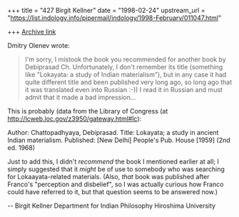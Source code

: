 +++
title = "427 Birgit Kellner"
date = "1998-02-24"
upstream_url = "https://list.indology.info/pipermail/indology/1998-February/011047.html"

+++
[Archive link](https://list.indology.info/pipermail/indology/1998-February/011047.html)

Dmitry Olenev wrote:
>
>    I'm sorry, I mistook the book you recommended for another book by
> Debiprasad Ch. Unfortunately, I don't remember its title (something
> like "Lokayata: a study of Indian materialism"), but in any case it
> had quite different title and been published very long ago, so long
> ago that it was translated even into Russian :-))
> I read it in Russian and must admit that it made a bad impression...

This is probably (data from the Library of Congress (at
http://lcweb.loc.gov/z3950/gateway.html#lc):

Author:        Chattopadhyaya, Debiprasad.
Title:         Lokayata; a study in ancient Indian
                  materialism.
Published:     [New Delhi] People's Pub. House [1959]
(2nd ed. 1968)

Just to add this, I didn't *recommend* the book I mentioned earlier at
all; I simply suggested that it *might* be of use to somebody who was
searching for Lokaayata-related materials. (Also, *that* book was
published after Franco's "perception and disbelief", so I was actually
curious how Franco could have referred to it, but that question seems to
be answered now.)

--
Birgit Kellner
Department for Indian Philosophy
Hiroshima University



